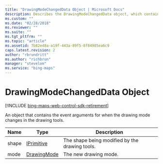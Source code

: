 ```yaml
---
title: "DrawingModeChangedData Object | Microsoft Docs"
description: Describes the DrawingModeChangedData object, which contains event arguments for drawing mode changes, and lists the event arguments.
ms.custom: ""
ms.date: "02/28/2018"
ms.reviewer: ""
ms.suite: ""
ms.tgt_pltfrm: ""
ms.topic: "article"
ms.assetid: 7b82e48a-a19f-443a-89f5-8f84985ea6c9
caps.latest.revision: 2
author: "rbrundritt"
ms.author: "richbrun"
manager: "stevelom"
ms.service: "bing-maps"
---
```


# DrawingModeChangedData Object

[!INCLUDE [bing-maps-web-control-sdk-retirement](../../../includes/bing-maps-web-control-sdk-retirement.md)]

An object that contains the event arguments for when the drawing mode changes in the drawing tools.

| Name  | Type        | Description                                    |
|-------|-------------|------------------------------------------------|
| shape | [IPrimitive](../../map-control-api/iprimitive-class.md)  | The shape being modified by the drawing tools. |
| mode  | [DrawingMode](drawingmode-enumeration.md) | The new drawing mode.                          |
